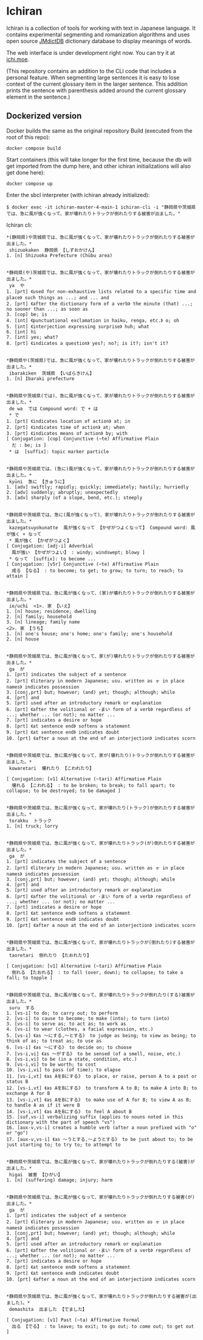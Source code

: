# Ichiran

Ichiran is a collection of tools for working with text in Japanese language. It contains experimental segmenting and romanization algorithms and uses open source [JMdictDB](http://edrdg.org/~smg/) dictionary database to display meanings of words.

The web interface is under development right now. You can try it at [ichi.moe](http://ichi.moe).

(This repository contains an addition to the CLI code that includes a personal feature. When segmenting large sentences it is easy to lose context of the current glossary item in the larger sentence. This addition prints the sentence with parenthesis added around the current glossary element in the sentence.)

## Dockerized version

Docker builds the same as the original repository
Build (executed from the root of this repo):

```
docker compose build
```

Start containers (this will take longer for the first time, because the db will get imported from the dump here, and other ichiran initializations will also get done here):

```
docker compose up

```

Enter the sbcl interpreter (with ichiran already initialized):

```
$ docker exec -it ichiran-master-4-main-1 ichiran-cli -i "静岡県や茨城県では、急に風が強くなって、家が壊れたりトラックが倒れたりする被害が出ました。"
```

Ichiran cli:

```
*(静岡県)や茨城県では、急に風が強くなって、家が壊れたりトラックが倒れたりする被害が出ました。*
 shizuokaken  静岡県 【しずおかけん】
1. [n] Shizuoka Prefecture (Chūbu area)


*静岡県(や)茨城県では、急に風が強くなって、家が壊れたりトラックが倒れたりする被害が出ました。*
 ya  や
1. [prt] 《used for non-exhaustive lists related to a specific time and place》 such things as ...; and ... and
2. [prt] 《after the dictionary form of a verb》 the minute (that) ...; no sooner than ...; as soon as
3. [cop] be; is
4. [int] 《punctuational exclamation in haiku, renga, etc.》 o; oh
5. [int] 《interjection expressing surprise》 huh; what
6. [int] hi
7. [int] yes; what?
8. [prt] 《indicates a question》 yes?; no?; is it?; isn't it?


*静岡県や(茨城県)では、急に風が強くなって、家が壊れたりトラックが倒れたりする被害が出ました。*
 ibarakiken  茨城県 【いばらきけん】
1. [n] Ibaraki prefecture


*静岡県や茨城県(では)、急に風が強くなって、家が壊れたりトラックが倒れたりする被害が出ました。*
 de wa  では Compound word: で + は
 * で
1. [prt] 《indicates location of action》 at; in
2. [prt] 《indicates time of action》 at; when
3. [prt] 《indicates means of action》 by; with
[ Conjugation: [cop] Conjunctive (~te) Affirmative Plain
  だ : be; is ]
 * は  [suffix]: topic marker particle 


*静岡県や茨城県では、(急に)風が強くなって、家が壊れたりトラックが倒れたりする被害が出ました。*
 kyūni  急に 【きゅうに】
1. [adv] swiftly; rapidly; quickly; immediately; hastily; hurriedly
2. [adv] suddenly; abruptly; unexpectedly
3. [adv] sharply (of a slope, bend, etc.); steeply


*静岡県や茨城県では、急に(風が強くなって)、家が壊れたりトラックが倒れたりする被害が出ました。*
 kazegatsuyokunatte  風が強くなって 【かぜがつよくなって】 Compound word: 風が強く + なって
 * 風が強く 【かぜがつよく】
[ Conjugation: [adj-i] Adverbial
  風が強い 【かぜがつよい】 : windy; windswept; blowy ]
 * なって  [suffix]: to become ... 
[ Conjugation: [v5r] Conjunctive (~te) Affirmative Plain
  成る 【なる】 : to become; to get; to grow; to turn; to reach; to attain ]


*静岡県や茨城県では、急に風が強くなって、(家)が壊れたりトラックが倒れたりする被害が出ました。*
 ie/uchi  <1>. 家 【いえ】
1. [n] house; residence; dwelling
2. [n] family; household
3. [n] lineage; family name
<2>. 家 【うち】
1. [n] one's house; one's home; one's family; one's household
2. [n] house


*静岡県や茨城県では、急に風が強くなって、家(が)壊れたりトラックが倒れたりする被害が出ました。*
 ga  が
1. [prt] indicates the subject of a sentence
2. [prt] 《literary in modern Japanese; usu. written as ヶ in place names》 indicates possession
3. [conj,prt] but; however; (and) yet; though; although; while
4. [prt] and
5. [prt] used after an introductory remark or explanation
6. [prt] 《after the volitional or -まい form of a verb》 regardless of ...; whether ... (or not); no matter ...
7. [prt] indicates a desire or hope
8. [prt] 《at sentence end》 softens a statement
9. [prt] 《at sentence end》 indicates doubt
10. [prt] 《after a noun at the end of an interjection》 indicates scorn


*静岡県や茨城県では、急に風が強くなって、家が(壊れたり)トラックが倒れたりする被害が出ました。*
 kowaretari  壊れたり 【こわれたり】

[ Conjugation: [v1] Alternative (~tari) Affirmative Plain
  壊れる 【こわれる】 : to be broken; to break; to fall apart; to collapse; to be destroyed; to be damaged ]


*静岡県や茨城県では、急に風が強くなって、家が壊れたり(トラック)が倒れたりする被害が出ました。*
 torakku  トラック
1. [n] truck; lorry


*静岡県や茨城県では、急に風が強くなって、家が壊れたりトラック(が)倒れたりする被害が出ました。*
 ga  が
1. [prt] indicates the subject of a sentence
2. [prt] 《literary in modern Japanese; usu. written as ヶ in place names》 indicates possession
3. [conj,prt] but; however; (and) yet; though; although; while
4. [prt] and
5. [prt] used after an introductory remark or explanation
6. [prt] 《after the volitional or -まい form of a verb》 regardless of ...; whether ... (or not); no matter ...
7. [prt] indicates a desire or hope
8. [prt] 《at sentence end》 softens a statement
9. [prt] 《at sentence end》 indicates doubt
10. [prt] 《after a noun at the end of an interjection》 indicates scorn


*静岡県や茨城県では、急に風が強くなって、家が壊れたりトラックが(倒れたり)する被害が出ました。*
 taoretari  倒れたり 【たおれたり】

[ Conjugation: [v1] Alternative (~tari) Affirmative Plain
  倒れる 【たおれる】 : to fall (over, down); to collapse; to take a fall; to topple ]


*静岡県や茨城県では、急に風が強くなって、家が壊れたりトラックが倒れたり(する)被害が出ました。*
 suru  する
1. [vs-i] to do; to carry out; to perform
2. [vs-i] to cause to become; to make (into); to turn (into)
3. [vs-i] to serve as; to act as; to work as
4. [vs-i] to wear (clothes, a facial expression, etc.)
5. [vs-i] 《as 〜にする,〜とする》 to judge as being; to view as being; to think of as; to treat as; to use as
6. [vs-i] 《as 〜にする》 to decide on; to choose
7. [vs-i,vi] 《as 〜がする》 to be sensed (of a smell, noise, etc.)
8. [vs-i,vi] to be (in a state, condition, etc.)
9. [vs-i,vi] to be worth; to cost
10. [vs-i,vi] to pass (of time); to elapse
11. [vs-i,vt] 《as AをBにする》 to place, or raise, person A to a post or status B
12. [vs-i,vt] 《as AをBにする》 to transform A to B; to make A into B; to exchange A for B
13. [vs-i,vt] 《as AをBにする》 to make use of A for B; to view A as B; to handle A as if it were B
14. [vs-i,vt] 《as AをBにする》 to feel A about B
15. [suf,vs-i] verbalizing suffix (applies to nouns noted in this dictionary with the part of speech "vs")
16. [aux-v,vs-i] creates a humble verb (after a noun prefixed with "o" or "go")
17. [aux-v,vs-i] 《as 〜うとする,〜ようとする》 to be just about to; to be just starting to; to try to; to attempt to


*静岡県や茨城県では、急に風が強くなって、家が壊れたりトラックが倒れたりする(被害)が出ました。*
 higai  被害 【ひがい】
1. [n] (suffering) damage; injury; harm


*静岡県や茨城県では、急に風が強くなって、家が壊れたりトラックが倒れたりする被害(が)出ました。*
 ga  が
1. [prt] indicates the subject of a sentence
2. [prt] 《literary in modern Japanese; usu. written as ヶ in place names》 indicates possession
3. [conj,prt] but; however; (and) yet; though; although; while
4. [prt] and
5. [prt] used after an introductory remark or explanation
6. [prt] 《after the volitional or -まい form of a verb》 regardless of ...; whether ... (or not); no matter ...
7. [prt] indicates a desire or hope
8. [prt] 《at sentence end》 softens a statement
9. [prt] 《at sentence end》 indicates doubt
10. [prt] 《after a noun at the end of an interjection》 indicates scorn


*静岡県や茨城県では、急に風が強くなって、家が壊れたりトラックが倒れたりする被害が(出ました)。*
 demashita  出ました 【でました】

[ Conjugation: [v1] Past (~ta) Affirmative Formal
  出る 【でる】 : to leave; to exit; to go out; to come out; to get out ]
```

